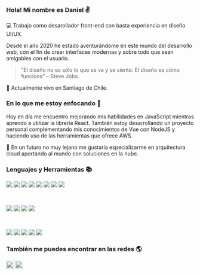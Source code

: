 ### Hola! Mi nombre es Daniel :v:

:computer: Trabajo como desarollador front-end con basta experiencia en diseño UI/UX.

Desde el año 2020 he estado aventurándome en este mundo del desarrollo web, con el fin de crear interfaces modernas y sobre todo que sean amigables con el usuario.

>“El diseño no es sólo lo que se ve y se siente. El diseño es cómo funciona” – Steve Jobs.

:round_pushpin: Actualmente vivo en Santiago de Chile.


### En lo que me estoy enfocando 🌱

Hoy en día me encuentro mejorando mis habilidades en JavaScript mientras aprendo a utilizar la librería React.
También estoy desarrollando un proyecto personal complementando mis conocimientos de Vue con NodeJS y haciendo uso de las herramientas que ofrece AWS.

:rocket: En un futuro no muy lejano me gustaría especializarme en arquitectura cloud aportando al mundo con soluciones en la nube.


### Lenguajes y Herramientas :books:

![](https://img.shields.io/badge/Código-JavaScript-informational?style=flat&logo=JavaScript&color=F7DF1E)
![](https://img.shields.io/badge/Código-HTML5-informational?style=flat&logo=HTML5&color=E34F26)
![](https://img.shields.io/badge/Framework-VueJS-informational?style=flat&logo=Vue&color=42B883)
![](https://img.shields.io/badge/Librería-Vuex-informational?style=flat&logo=Vuex&color=35495E)
![](https://img.shields.io/badge/Framework-Angular-informational?style=flat&logo=Angular&color=C41E3A)
![](https://img.shields.io/badge/Código-Typescript-informational?style=flat&logo=Typescript&color=007ACC)
![](https://img.shields.io/badge/Código-PostgreSQL-informational?style=flat&logo=PostgreSQL&color=336791)
![](https://img.shields.io/badge/Código-Python-informational?style=flat&logo=Python&color=003B57)


</br>

![](https://img.shields.io/badge/Estilos-Bootstrap-informational?style=flat&logo=Bootstrap&color=7952B3)
![](https://img.shields.io/badge/Estilos-CSS3-informational?style=flat&logo=CSS3&color=1572B6)
![](https://img.shields.io/badge/Estilos-Material--UI-informational?style=flat&logo=Material-UI&color=0081CB)
![](https://img.shields.io/badge/Estilos-FontAwesome-informational?style=flat&logo=FontAwesome&color=0081CB)

</br>

![](https://img.shields.io/badge/Herramientas-Figma-informational?style=flat&logo=Figma&color=F24E1E)
![](https://img.shields.io/badge/Herramientas-NPM-informational?style=flat&logo=NPM&color=CB3837)
![](https://img.shields.io/badge/Herramientas-Git-informational?style=flat&logo=Git&color=F05032)
![](https://img.shields.io/badge/Herramientas-GitHub-informational?style=flat&logo=GitHub&color=181717)
![](https://img.shields.io/badge/Herramientas-Jira-informational?style=flat&logo=Jira&color=007EC6)

### También me puedes encontrar en las redes :earth_americas:

<a href="https://www.linkedin.com/in/daniel-quezada-pizarro-22187520b/"><img align="left" src="https://raw.githubusercontent.com/yushi1007/yushi1007/main/images/linkedin.svg" alt="Daniel | LinkedIn" width="21px"/></a>
<a href="https://instagram.com/d_cheez"><img align="left" src="https://raw.githubusercontent.com/yushi1007/yushi1007/main/images/instagram.svg" alt="Daniel | Instagram" width="21px"/></a>
<!--
**danielmqp/danielmqp** is a ✨ _special_ ✨ repository because its `README.md` (this file) appears on your GitHub profile.

Here are some ideas to get you started:

- 🔭 I’m currently working on ...
- 🌱 I’m currently learning ...
- 👯 I’m looking to collaborate on ...
- 🤔 I’m looking for help with ...
- 💬 Ask me about ...
- 📫 How to reach me: ...
- 😄 Pronouns: ...
- ⚡ Fun fact: ...
-->
